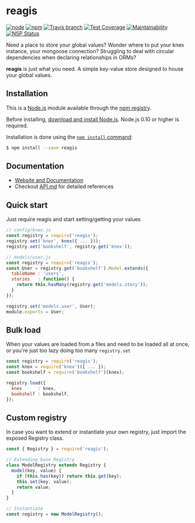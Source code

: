 # reagis

[![node](https://img.shields.io/node/v/reagis.svg)](https://www.npmjs.com/package/reagis)
[![npm](https://img.shields.io/npm/v/reagis.svg)](https://www.npmjs.com/package/reagis)
[![Travis branch](https://img.shields.io/travis/rocketspacer/reagis.svg)](https://travis-ci.org/rocketspacer/reagis)
[![Test Coverage](https://api.codeclimate.com/v1/badges/6ada66d073f2b8d81ca6/test_coverage)](https://codeclimate.com/github/rocketspacer/reagis/test_coverage)
[![Maintainability](https://api.codeclimate.com/v1/badges/6ada66d073f2b8d81ca6/maintainability)](https://codeclimate.com/github/rocketspacer/reagis/maintainability)
[![NSP Status](https://nodesecurity.io/orgs/smalltalks/projects/7c381ffa-4108-4b3a-863f-e7b59dc799ab/badge)](https://nodesecurity.io/orgs/smalltalks/projects/7c381ffa-4108-4b3a-863f-e7b59dc799ab)

Need a place to store your global values? Wonder where to put your knex instance, your mongoose connection? Struggling to deal with circular dependencies when declaring relationships in ORMs?

**reagis** is just what you need. A simple key-value store designed to house your global values.

## Installation

This is a [Node.js](https://nodejs.org/en/) module available through the
[npm registry](https://www.npmjs.com/).

Before installing, [download and install Node.js](https://nodejs.org/en/download/).
Node.js 0.10 or higher is required.

Installation is done using the
[`npm install` command](https://docs.npmjs.com/getting-started/installing-npm-packages-locally):

```bash
$ npm install --save reagis
```

## Documentation

* [Website and Documentation](https://nmtuan.space/reagis)
* Checkout [API.md](https://github.com/rocketspacer/reagis/blob/master/API.md) for detailed references

## Quick start

Just require reagis and start setting/getting your values

```javascript
// config/knex.js
const registry = require('reagis');
registry.set('knex', knex({ ... }));
registry.set('bookshelf', registry.get('knex'));

// models/user.js
const registry = require('reagis');
const User = registry.get('bookshelf').Model.extends({
  tableName : 'users',
  stories   : function() {
    return this.hasMany(registry.get('models.story'));
  }
});

registry.set('models.user', User);
module.exports = User;
```

## Bulk load

When your values are loaded from a files and need to be loaded all at once, or you're just too lazy doing too many `registry.set`

```javascript
const registry = require('reagis');
const knex = require('knex')({ ... });
const bookshelf = require('bookshelf')(knex);

registry.load({
  knex      : knex,
  bookshelf : bookshelf,
});
```

## Custom registry

In case you want to extend or instantiate your own registry, just import the exposed Registry class.

```javascript
const { Registry } = require('reagis');

// Extending base Registry
class ModelRegistry extends Registry {
  model(key, value) {
    if (this.has(key)) return this.get(key);
    this.set(key, value);
    return value;
  }
}

// Instantiate
const registry = new ModelRegistry();
```
